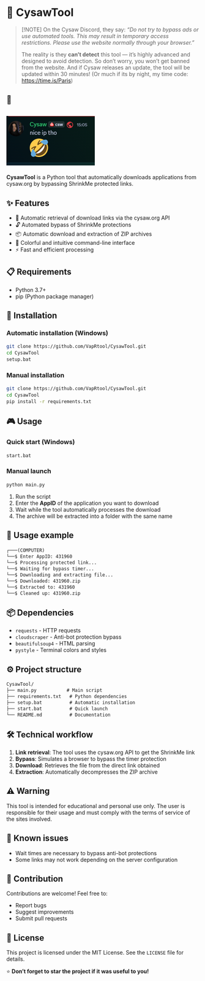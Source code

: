 # 🔧 CysawTool

> \[!NOTE]
> On the Cysaw Discord, they say:
> *“Do not try to bypass ads or use automated tools. This may result in temporary access restrictions. Please use the website normally through your browser.”*
>
> The reality is they **can’t detect** this tool — it’s highly advanced and designed to avoid detection. So don’t worry, you won’t get banned from the website.
> And if Cysaw releases an update, the tool will be updated within 30 minutes! (Or much if its by night, my time code: https://time.is/Paris)


## 🤡
![clown](image.png)
---

**CysawTool** is a Python tool that automatically downloads applications from cysaw.org by bypassing ShrinkMe protected links.

## ✨ Features

* 🎯 Automatic retrieval of download links via the cysaw\.org API
* 🔓 Automated bypass of ShrinkMe protections
* 📦 Automatic download and extraction of ZIP archives
* 🎨 Colorful and intuitive command-line interface
* ⚡ Fast and efficient processing

## 📋 Requirements

* Python 3.7+
* pip (Python package manager)

## 🚀 Installation

### Automatic installation (Windows)

```bash
git clone https://github.com/VapRtool/CysawTool.git
cd CysawTool
setup.bat
```

### Manual installation

```bash
git clone https://github.com/VapRtool/CysawTool.git
cd CysawTool
pip install -r requirements.txt
```

## 🎮 Usage

### Quick start (Windows)

```bash
start.bat
```

### Manual launch

```bash
python main.py
```

1. Run the script
2. Enter the **AppID** of the application you want to download
3. Wait while the tool automatically processes the download
4. The archive will be extracted into a folder with the same name

## 📝 Usage example

```
┌───(COMPUTER)
└──$ Enter AppID: 431960
└──$ Processing protected link...
└──$ Waiting for bypass timer...
└──$ Downloading and extracting file...
└──$ Downloaded: 431960.zip
└──$ Extracted to: 431960
└──$ Cleaned up: 431960.zip
```

## 📦 Dependencies

* `requests` - HTTP requests
* `cloudscraper` - Anti-bot protection bypass
* `beautifulsoup4` - HTML parsing
* `pystyle` - Terminal colors and styles

## ⚙️ Project structure

```
CysawTool/
├── main.py           # Main script
├── requirements.txt   # Python dependencies
├── setup.bat          # Automatic installation
├── start.bat          # Quick launch
└── README.md          # Documentation
```

## 🛠️ Technical workflow

1. **Link retrieval**: The tool uses the cysaw\.org API to get the ShrinkMe link
2. **Bypass**: Simulates a browser to bypass the timer protection
3. **Download**: Retrieves the file from the direct link obtained
4. **Extraction**: Automatically decompresses the ZIP archive

## ⚠️ Warning

This tool is intended for educational and personal use only. The user is responsible for their usage and must comply with the terms of service of the sites involved.

## 🐛 Known issues

* Wait times are necessary to bypass anti-bot protections
* Some links may not work depending on the server configuration

## 🤝 Contribution

Contributions are welcome! Feel free to:

* Report bugs
* Suggest improvements
* Submit pull requests

## 📄 License

This project is licensed under the MIT License. See the `LICENSE` file for details.

⭐ **Don’t forget to star the project if it was useful to you!**
